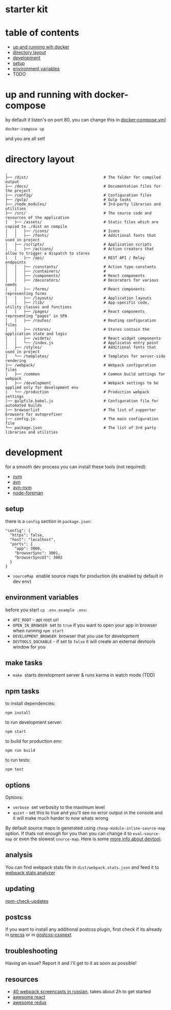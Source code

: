 # starter kit

# table of contents

* [up and running wih docker](#up-and-running-with-docker)
* [directory layout](#directory-layout)
* [development](#development)
* [setup](#setup)
* [environment variables](#environment-variables)
* TODO

# up and running with docker-compose

by default it listen's on port 80,
you can change this in [docker-compose.yml](https://github.com/vyorkin/starter-kit/blob/master/docker-compose.yml#L7)

```
docker-compose up
```

and you are all set!

# directory layout

```
.
├── /dist/                                 # The folder for compiled output
├── /docs/                                 # Documentation files for the project
├── /config/                               # Configuration files
├── /gulp/                                 # Gulp tasks
├── /node_modules/                         # 3rd-party libraries and utilities
├── /src/                                  # The source code and resources of the application
│   ├── /assets/                           # Static files which are copied to ./dist on compile
│   │   ├── /icons/                        # Icons 
│   │   ├── /fonts/                        # Additional fonts that used in project
│   ├── /scripts/                          # Application scripts
│   │   ├── /actions/                      # Action creators that allow to trigger a dispatch to stores
│   │   ├── /api/                          # REST API / Relay endpoints
│   │   ├── /constants/                    # Action type constants
│   │   ├── /containers/                   #
│   │   ├── /components/                   # React components
│   │   ├── /decorators/                   # Decorators for various needs
│   │   ├── /forms/                        # React components representing forms
│   │   ├── /layouts/                      # Application layouts
│   │   ├── /lib/                          # App-specific code, utility classes and functions
│   │   ├── /pages/                        # React components representing "pages" in SPA
│   │   ├── /routes/                       # Routing configuration files
│   │   ├── /stores/                       # Stores contain the application state and logic
│   │   ├── /widets/                       # React widget components
│   │   └── /index.js                      # Applicaton entry point
│   ├── /styles/                           # Additional fonts that used in project
│   └── /templates/                        # Templates for server-side rendering
├── /webpack/                              # Webpack configuration files
│   ├── /common                            # Common build settings for webpack
│   ├── /development                       # Webpack settings to be applied only for development env
│   └── /production                        # Production webpack settings
│── gulpfile.babel.js                      # Configuration file for automated builds
│── browserlist                            # The list of supporter browsers for autoprefixer
│── config.js                              # The main configuration file
└── package.json                           # The list of 3rd party libraries and utilities
```


# development

for a smooth dev process you can install these tools (not required):

* [nvm](https://github.com/creationix/nvm)
* [avn](https://github.com/wbyoung/avn)
* [avn-nvm](https://github.com/wbyoung/avn-nvm)
* [node-foreman](https://github.com/strongloop/node-foreman)

## setup

there is a `config` section in `package.json`:

```
"config": {
  "https": false,
  "host": "localhost",
  "ports": {
    "app": 3000,
    "browserSync": 3001,
    "browserSyncUI": 3002
  }
}
```

* `sourceMap` ­ enable source maps for production (its enabled by default in dev env)

## environment variables

before you start `cp .env.example .env`:

* `API_ROOT` - api root url
* `OPEN_IN_BROWSER` ­ set to `true` if you want to open your app in browser when running `npm start`
* `DEVELOPMENT_BROWSER` ­ browser that you use for development
* `DEVTOOLS_DOCKABLE` - if set to `false` it will create an external devtools window for you

## make tasks

* `make` ­ starts development server & runs karma in watch mode (TDD)

## npm tasks

to install dependencies:
```
npm install
```

to run development server:
```
npm start
```

to build for production env:
```
npm run build
```

to run tests:
```
npm test
```

## options

Options:
* `verbose` ­ set verbosity to the maximum level
* `quiet` - set this to true and you'll see no error output in the console and it will make much harder to now whats wrong

By default source maps is generated using `cheap-module-inline-source-map` option.
If thats not enough for you than you can change it to `eval-source-map` or even the slowest `source-map`.
Here is some [more info about devtool](https://webpack.github.io/docs/configuration.html#devtool).

## analysis

You can find webpack stats file in `dist/webpack.stats.json` and
feed it to [webpack stats analyzer](http://webpack.github.io/analyse/)

## updating

[npm-check-updates](https://github.com/tjunnone/npm-check-updates)

## postcss

If you want to install any additional postcss plugin, first check if its already
in [precss](https://github.com/jonathantneal/precss/blob/master/package.json#L34) or in 
[postcss-cssnext](https://github.com/cssnext/postcss-cssnext/blob/master/package.json#L35)

## troubleshooting

Having an issue? Report it and I'll get to it as soon as possible!

## resources

* [40 webpack screencasts in russian](https://learn.javascript.ru/webpack-screencast), takes about 2h to get started
* [awesome react](https://github.com/enaqx/awesome-react)
* [awesome redux](https://github.com/xgrommx/awesome-redux)
